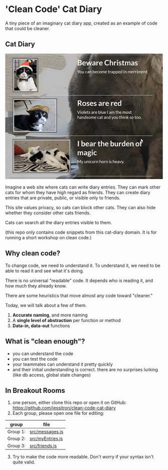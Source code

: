# 'Clean Code' Cat Diary

A tiny piece of an imaginary cat diary app, created as an example
of code that could be cleaner.

## Cat Diary

![cat diary entries](docs/cat-diary.jpg)

Imagine a web site where cats can write diary entries. They can mark other cats for whom they have high regard as friends. They can create diary entries that are private, public, or visible only to friends.

This site values privacy, so cats can block other cats. They can also hide whether they consider other cats friends.

Cats can search all the diary entries visible to them.

(this repo only contains code snippets from this cat-diary domain. It is for running a short workshop on clean code.)

## Why clean code?

To change code, we need to understand it.
To understand it, we need to be able to read it and see what it's doing.

There is no universal "readable" code. It depends who is reading it, and how much they already know.

There are some heuristics that move almost any code toward "cleaner."

Today, we will talk about a few of them.

1. **Accurate naming**, and more naming
2. A **single level of abstraction** per function or method
3. **Data-in, data-out** functions

## What is "clean enough"?

- you can understand the code
- you can test the code
- your teammates can understand it pretty quickly
- and their initial understanding is correct. there are no surprises lurking (like db access, global state changes)



## In Breakout Rooms

1) one person, either clone this repo or open it on GitHub: https://github.com/jessitron/clean-code-cat-diary
2) Each group, please open one file for editing:

group | file
-----|-----
 Group 1: | [src/messages.js](https://github.com/jessitron/clean-code-cat-diary/blob/main/src/messaging.js)
 Group 2: | [src/myEntries.js](https://github.com/jessitron/clean-code-cat-diary/blob/main/src/myEntries.js)
Group 3: | [src/friends.js](https://github.com/jessitron/clean-code-cat-diary/blob/main/src/friends.js)

3) Try to make the code more readable. Don't worry if your syntax isn't quite valid.